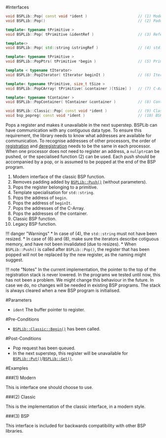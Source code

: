 #Interfaces

```cpp
void BSPLib::Pop( const void *ident )			            // (1) Modern
void BSPLib::Pop()			                                // (2) Padding

template< typename tPrimitive >
void BSPLib::Pop( tPrimitive &identRef )                    // (3) Reference

template<>
void BSPLib::Pop( std::string &stringRef )                  // (4) std::string

template< typename tPrimitive >
void BSPLib::PopPtrs( tPrimitive *begin )                   // (5) Primitive pointer

template < typename tIterator>
void BSPLib::PopIterator( tIterator beginIt )               // (6) Iterator

template< typename tPrimitive, size_t tSize >
void BSPLib::PopCArray( tPrimitive( &container )[tSize] )   // (7) C-Array

template< typename tContainer >
void BSPLib::PopContainer( tContainer &container )          // (8) Container

void BSPLib::Classic::Pop( const void *ident )              // (9) Classic
void bsp_popreg( const void *ident )			            // (10) BSP
```

Pops a register and makes it unavailable in the next superstep. 
BSPLib can have communication with any 
contiguous data type. To ensure this requirement, the library needs to know what
addresses are available for communication. To recognise addresses of other
processors, the order of [registration](push.md) and [deregistration](pop.md) 
needs to be the same in each processor. When one processor does not need to register
an address, a `nullptr`can be pushed, or the specialised function (2) can be used.
Each push should be accompanied by a pop, or is assumed to be popped at the end of
the BSP program.

1. Modern interface of the classic BSP function.
2. Removes padding added by [`BSPLib::Push()`](push.md) (without parameters).
3. Pops the register belonging to a primitive.
4. Template specialisation for `std::string`.
5. Pops the address of `begin`.
6. Pops the address of `beginIt`.
7. Pops the addresses of the C-Array.
8. Pops the addresses of the container.
9. Classic BSP function.
10. Legacy BSP function.

!!! danger "Warnings"
    * In case of (4), the `std::string` must not have been resized.
    * In case of (6) and (8), make sure the iterators describe cotiguous memory,
      and have not been invalidated (due to resizes).
     * When `BSPLib::Push()` is called after `BSPLib::Pop()`, the register that has
       been popped will not be replaced by the new register, as the naming might
       suggest. 
       
!!! note "Notes"
    In the current implementation, the pointer to the top of the registration stack
    is never lowered. In the programs we tested until now, this has not been a
    problem. We might change this behaviour in the future. In case we do, no changes 
    will be needed in existing BSP programs. The stack is always cleared when a new
    BSP program is initialised.

#Parameters

* `ident` The buffer pointer to register.

#Pre-Conditions
* [`BSPLib::Classic::Begin()`](../logic/begin.md) has been called.

#Post-Conditions
* Pop request has been queued.
* In the next superstep, this register will be unavailable for [`BSPLib::Put()`](../com/put.md)/[`BSPLib::Get()`](../com/get.md).
	 
#Examples

###(1) Modern

This is interface one should choose to use.

###(2) Classic

This is the implementation of the classic interface, in a modern style.

###(3) BSP

This interface is included for backwards compatibility with other BSP libraries.